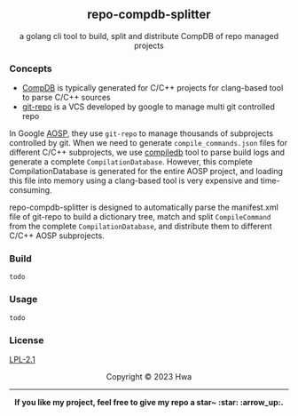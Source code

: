 <h2 align="center"> repo-compdb-splitter</h2>
<p align="center">a golang cli tool to build, split and distribute CompDB of repo managed projects</p>

### Concepts
- [CompDB](https://clang.llvm.org/docs/JSONCompilationDatabase.html) is typically generated for C/C++ projects for 
clang-based tool to parse C/C++ sources
- [git-repo](https://gerrit.googlesource.com/git-repo) is a VCS developed by google to manage multi git controlled repo

In Google [AOSP](https://source.android.com/), they use `git-repo` to manage thousands of subprojects controlled by git. 
When we need to generate `compile_commands.json` files for different C/C++ subprojects, we use
[compiledb](https://github.com/nickdiego/compiledb) tool to parse build logs and generate a complete `CompilationDatabase`. 
However, this complete CompilationDatabase is generated for the entire AOSP project, 
and loading this file into memory using a clang-based tool is very expensive and time-consuming. 

repo-compdb-splitter is designed to automatically parse the manifest.xml file of git-repo to build a dictionary tree, 
match and split `CompileCommand` from the complete `CompilationDatabase`, and distribute them to different C/C++ AOSP subprojects.

### Build
```shell
todo
```

### Usage
```shell
todo
```

### License

[LPL-2.1](LICENSE)

<center>Copyright © 2023 Hwa</center>

---

<p align="center"><b>If you like my project, feel free to give my repo a star~ :star: :arrow_up:. </b></p>
